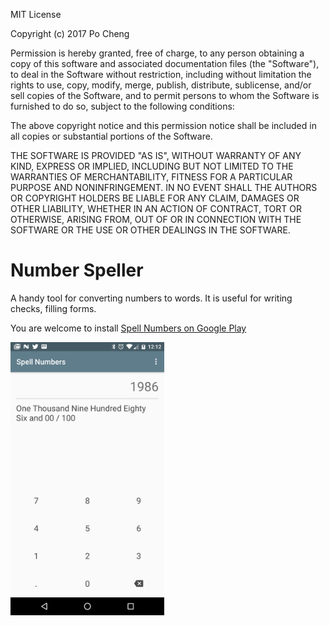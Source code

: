 MIT License

Copyright (c) 2017 Po Cheng

Permission is hereby granted, free of charge, to any person obtaining a copy
of this software and associated documentation files (the "Software"), to deal
in the Software without restriction, including without limitation the rights
to use, copy, modify, merge, publish, distribute, sublicense, and/or sell
copies of the Software, and to permit persons to whom the Software is
furnished to do so, subject to the following conditions:

The above copyright notice and this permission notice shall be included in all
copies or substantial portions of the Software.

THE SOFTWARE IS PROVIDED "AS IS", WITHOUT WARRANTY OF ANY KIND, EXPRESS OR
IMPLIED, INCLUDING BUT NOT LIMITED TO THE WARRANTIES OF MERCHANTABILITY,
FITNESS FOR A PARTICULAR PURPOSE AND NONINFRINGEMENT. IN NO EVENT SHALL THE
AUTHORS OR COPYRIGHT HOLDERS BE LIABLE FOR ANY CLAIM, DAMAGES OR OTHER
LIABILITY, WHETHER IN AN ACTION OF CONTRACT, TORT OR OTHERWISE, ARISING FROM,
OUT OF OR IN CONNECTION WITH THE SOFTWARE OR THE USE OR OTHER DEALINGS IN THE
SOFTWARE.

# Number Speller 

A handy tool for converting numbers to words.
It is useful for writing checks, filling forms.

You are welcome to install <a href="https://play.google.com/store/apps/details?id=com.monkeyapp.numbers" target="_blank">Spell Numbers on Google Play</a>

<img src="pictures/device-2017-09-17-001315.png" alt="screenshot" width="246"/>
